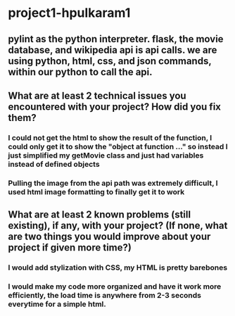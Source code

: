 # project1-hpulkaram1
## pylint as the python interpreter. flask, the movie database, and wikipedia api is api calls. we are using python, html, css, and json commands, within our python to call the api. 
## What are at least 2 technical issues you encountered with your project? How did you fix them?
### I could not get the html to show the result of the function, I could only get it to show the "object at function ..." so instead I just simplified my getMovie class and just had variables instead of defined objects
### Pulling the image from the api path was extremely difficult, I used html image formatting to finally get it to work
## What are at least 2 known problems (still existing), if any, with your project? (If none, what are two things you would improve about your project if given more time?)
### I would add stylization with CSS, my HTML is pretty barebones
### I would make my code more organized and have it work more efficiently, the load time is anywhere from 2-3 seconds everytime for a simple html.
